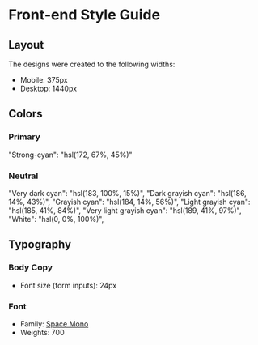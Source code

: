 # Front-end Style Guide

## Layout

The designs were created to the following widths:

- Mobile: 375px
- Desktop: 1440px

## Colors

### Primary

"Strong-cyan": "hsl(172, 67%, 45%)"

### Neutral

"Very dark cyan": "hsl(183, 100%, 15%)",
"Dark grayish cyan": "hsl(186, 14%, 43%)",
"Grayish cyan": "hsl(184, 14%, 56%)",
"Light grayish cyan": "hsl(185, 41%, 84%)",
"Very light grayish cyan": "hsl(189, 41%, 97%)",
"White": "hsl(0, 0%, 100%)",

## Typography

### Body Copy

- Font size (form inputs): 24px

### Font

- Family: [Space Mono](https://fonts.google.com/specimen/Space+Mono)
- Weights: 700
